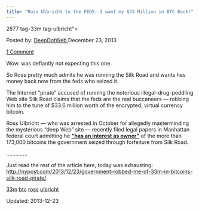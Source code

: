 ```yaml
---
title: "Ross Ulbricht to the FEDS: I want my $33 Million in BTC Back!"
---
```

2877  tag-33m  tag-ulbricht">

<span>Posted by: <a href="https://www.deepdotweb.com/author/admin/" title="">DeepDotWeb </a></span>
<span>December 23, 2013</span>

<span><a href="https://www.deepdotweb.com/2013/12/23/ross-ulbricht-i-want-my-33m-in-btc-back/#comments">1 Comment</a></span>


<p>Wow. was defiantly not expecting this one.</p>
<p>So Ross pretty much admits he was running the Silk Road and wants hes money back now from the feds who seized it.</p>
<p>The Internet “pirate” accused of running the notorious illegal-drug-peddling Web site Silk Road claims that the feds are the real buccaneers — robbing him to the tune of $33.6 million worth of the encrypted, virtual currency bitcoin.</p>
<p>Ross Ulbricht — who was arrested in October for allegedly masterminding the mysterious “deep Web” site — recently filed legal papers in Manhattan federal court admitting he <span style="text-decoration: underline;"><strong>“has an interest as owner”</strong></span> of the more than 173,000 bitcoins the government seized through forfeiture from Silk Road.</p>
<p>&#8230;&#8230;&#8230;&#8230;..</p>
<p>Just read the rest of the article here, today was exhausting: <a href="http://nypost.com/2013/12/23/government-robbed-me-of-33m-in-bitcoins-silk-road-pirate/" target="_blank">http://nypost.com/2013/12/23/government-robbed-me-of-33m-in-bitcoins-silk-road-pirate/</a></p>
</div>
<a href="https://www.deepdotweb.com/tag/33m/" rel="tag">33m</a> <a href="https://www.deepdotweb.com/tag/btc/" rel="tag">btc</a> <a href="https://www.deepdotweb.com/tag/ross/" rel="tag">ross</a> <a href="https://www.deepdotweb.com/tag/ulbricht/" rel="tag">ulbricht</a>

Updated: 2013-12-23